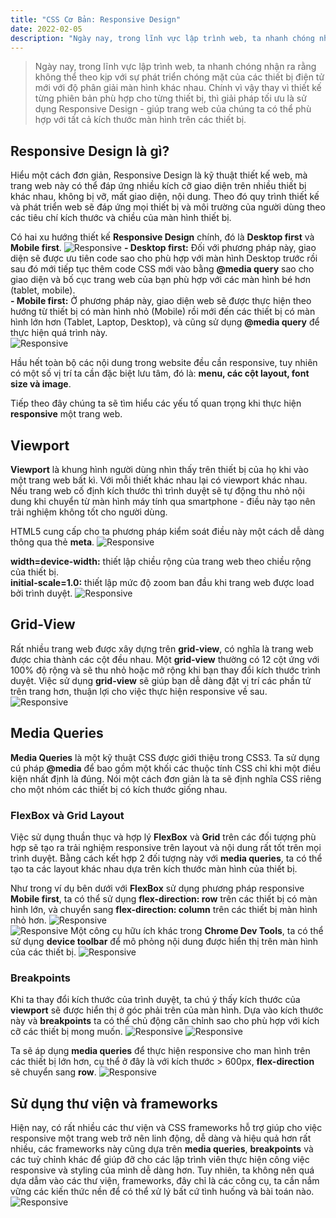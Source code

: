 ```yaml
---
title: "CSS Cơ Bản: Responsive Design"
date: 2022-02-05
description: "Ngày nay, trong lĩnh vực lập trình web, ta nhanh chóng nhận ra rằng không thể theo kịp với sự phát triển chóng mặt của các thiết bị điện tử mới với độ phân giải màn hình khác nhau. Chính vì vậy thay vì thiết kế từng phiên bản phù hợp cho từng thiết bị, thì giải pháp tối ưu là sử dụng Responsive Design - giúp trang web của chúng ta có thể phù hợp với tất cả kích thước màn hình trên các thiết bị."
---
```


> Ngày nay, trong lĩnh vực lập trình web, ta nhanh chóng nhận ra rằng không thể theo kịp với sự phát triển chóng mặt của các thiết bị điện tử mới với độ phân giải màn hình khác nhau. Chính vì vậy thay vì thiết kế từng phiên bản phù hợp cho từng thiết bị, thì giải pháp tối ưu là sử dụng Responsive Design - giúp trang web của chúng ta có thể phù hợp với tất cả kích thước màn hình trên các thiết bị.

## Responsive Design là gì?

Hiểu một cách đơn giản, Responsive Design là kỹ thuật thiết kế web, mà trang web này có thể đáp ứng nhiều kích cỡ giao diện trên nhiều thiết bị khác nhau, không bị vỡ, mất giao diện, nội dung. Theo đó quy trình thiết kế và phát triển web sẽ đáp ứng mọi thiết bị và môi trường của người dùng theo các tiêu chí kích thước và chiều của màn hình thiết bị.

Có hai xu hướng thiết kế **Responsive Design** chính, đó là **Desktop first** và **Mobile first**.
![Responsive](/images/responsive1.png)
**- Desktop first:** Đối với phương pháp này, giao diện sẽ được ưu tiên code sao cho phù hợp với màn hình Desktop trước rồi sau đó mới tiếp tục thêm code CSS mới vào bằng **@media query** sao cho giao diện và bố cục trang web của bạn phù hợp với các màn hình bé hơn (tablet, mobile).\
**- Mobile first:** Ở phương pháp này, giao diện web sẽ được thực hiện theo hướng từ thiết bị có màn hình nhỏ (Mobile) rồi mới đến các thiết bị có màn hình lớn hơn (Tablet, Laptop, Desktop), và cũng sử dụng **@media query** để thực hiện quá trình này.\
![Responsive](/images/responsive4.png)

Hầu hết toàn bộ các nội dung trong website đều cần responsive, tuy nhiên có một số vị trí ta cần đặc biệt lưu tâm, đó là: **menu, các cột layout, font size và image**.

Tiếp theo đây chúng ta sẽ tìm hiểu các yếu tố quan trọng khi thực hiện **responsive** một trang web.

## Viewport

**Viewport** là khung hình người dùng nhìn thấy trên thiết bị của họ khi vào một trang web bất kì. Với mỗi thiết khác nhau lại có viewport khác nhau. Nếu trang web cố định kích thước thì trình duyệt sẽ tự động thu nhỏ nội dung khi chuyển từ màn hình máy tính qua smartphone - điều này tạo nên trải nghiệm không tốt cho người dùng.

HTML5 cung cấp cho ta phương pháp kiểm soát điều này một cách dễ dàng thông qua thẻ **meta**.
![Responsive](/images/responsive2.png)

**width=device-width:** thiết lập chiều rộng của trang web theo chiều rộng của thiết bị.\
**initial-scale=1.0:** thiết lập mức độ zoom ban đầu khi trang web được load bởi trình duyệt.
![Responsive](/images/responsive3.png)

## Grid-View

Rất nhiều trang web được xây dựng trên **grid-view**, có nghĩa là trang web được chia thành các cột đều nhau. Một **grid-view** thường có 12 cột ứng với 100% độ rộng và sẽ thu nhỏ hoặc mở rộng khi bạn thay đổi kích thước trình duyệt. Việc sử dụng **grid-view** sẽ giúp bạn dễ dàng đặt vị trí các phần tử trên trang hơn, thuận lợi cho việc thực hiện responsive về sau.
![Responsive](/images/responsive6.png)

## Media Queries

**Media Queries** là một kỹ thuật CSS được giới thiệu trong CSS3. Ta sử dụng cú pháp **@media** để bao gồm một khối các thuộc tính CSS chỉ khi một điều kiện nhất định là đúng. Nói một cách đơn giản là ta sẽ định nghĩa CSS riêng cho một nhóm các thiết bị có kích thước giống nhau.

### FlexBox và Grid Layout

Việc sử dụng thuần thục và hợp lý **FlexBox** và **Grid** trên các đối tượng phù hợp sẽ tạo ra trải nghiệm responsive trên layout và nội dung rất tốt trên mọi trình duyệt. Bằng cách kết hợp 2 đối tượng này với **media queries**, ta có thể tạo ta các layout khác nhau dựa trên kích thước màn hình của thiết bị.

Như trong ví dụ bên dưới với **FlexBox** sử dụng phương pháp responsive **Mobile first**, ta có thể sử dụng **flex-direction: row** trên các thiết bị có màn hình lớn, và chuyển sang **flex-direction: column** trên các thiết bị màn hình nhỏ hơn.
![Responsive](/images/responsive5.png)  
![Responsive](/images/responsive7.png)
Một công cụ hữu ích khác trong **Chrome Dev Tools**, ta có thể sử dụng **device toolbar** để mô phỏng nội dung được hiển thị trên màn hình của các thiết bị.
![Responsive](/images/responsive8.png)

### Breakpoints

Khi ta thay đổi kích thước của trình duyệt, ta chú ý thấy kích thước của **viewport** sẽ được hiển thị ở góc phải trên của màn hình. Dựa vào kích thước này và **breakpoints** ta có thể chủ động căn chỉnh sao cho phù hợp với kích cỡ các thiết bị mong muốn.
![Responsive](/images/responsive9.png)
![Responsive](/images/responsive10.png)

Ta sẽ áp dụng **media queries** để thực hiện responsive cho man hình trên các thiết bị lớn hơn, cụ thể ở đây là với kích thước > 600px, **flex-direction** sẽ chuyển sang **row**.
![Responsive](/images/responsive11.png)

## Sử dụng thư viện và frameworks

Hiện nay, có rất nhiều các thư viện và CSS frameworks hỗ trợ giúp cho việc responsive một trang web trở nên linh động, dễ dàng và hiệu quả hơn rất nhiều, các frameworks này cũng dựa trên **media queries**, **breakpoints** và các tuỳ chỉnh khác để giúp đỡ cho các lập trình viên thực hiện công việc responsive và styling của mình dễ dàng hơn. Tuy nhiên, ta không nên quá dựa dẫm vào các thư viện, frameworks, đây chỉ là các công cụ, ta cần nắm vững các kiến thức nền để có thể xử lý bất cứ tình huống và bài toán nào.
![Responsive](/images/responsive12.png)

